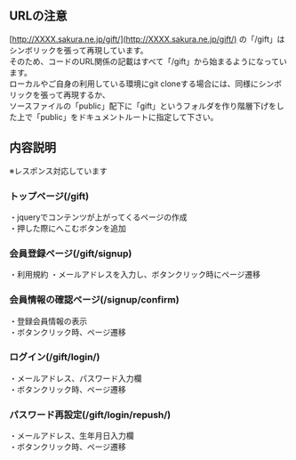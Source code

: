 ## URLの注意
[http://XXXX.sakura.ne.jp/gift/](http://XXXX.sakura.ne.jp/gift/) の「/gift」はシンボリックを張って再現しています。  
そのため、コードのURL関係の記載はすべて「/gift」から始まるようになっています。　  
ローカルやご自身の利用している環境にgit cloneする場合には、同様にシンボリックを張って再現するか、  
ソースファイルの「public」配下に「gift」というフォルダを作り階層下げをした上で「public」をドキュメントルートに指定して下さい。  

## 内容説明
※レスポンス対応しています  
### トップページ(/gift)
・jqueryでコンテンツが上がってくるページの作成  
・押した際にへこむボタンを追加  
### 会員登録ページ(/gift/signup)
・利用規約
・メールアドレスを入力し、ボタンクリック時にページ遷移  
### 会員情報の確認ページ(/signup/confirm)
・登録会員情報の表示  
・ボタンクリック時、ページ遷移  
### ログイン(/gift/login/)
・メールアドレス、パスワード入力欄  
・ボタンクリック時、ページ遷移  
### パスワード再設定(/gift/login/repush/)
・メールアドレス、生年月日入力欄  
・ボタンクリック時、ページ遷移  
